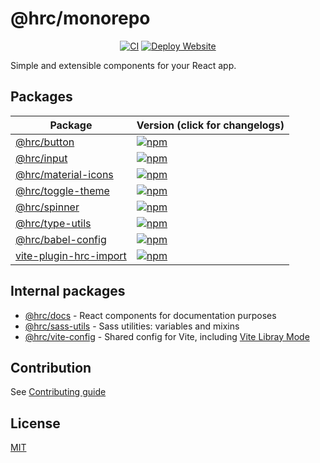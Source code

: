 # @hrc/monorepo

<div align="center">

[![CI](https://github.com/Hdoc1509/hrc/actions/workflows/ci.yml/badge.svg)](https://github.com/Hdoc1509/hrc/actions/workflows/ci.yml)
[![Deploy Website](https://github.com/Hdoc1509/hrc/actions/workflows/deploy-website.yml/badge.svg)](https://github.com/Hdoc1509/hrc/actions/workflows/deploy-website.yml)

</div>

Simple and extensible components for your React app.

## Packages

| Package                                                   | Version (click for changelogs)                                                                                        |
| --------------------------------------------------------- | --------------------------------------------------------------------------------------------------------------------- |
| [@hrc/button](packages/button)                            | [![npm](https://img.shields.io/npm/v/%40hrc%2Fbutton?label=%20)](packages/button/CHANGELOG.md)                        |
| [@hrc/input](packages/input)                              | [![npm](https://img.shields.io/npm/v/%40hrc%2Finput?label=%20)](packages/input/CHANGELOG.md)                          |
| [@hrc/material-icons](packages/material-icons)            | [![npm](https://img.shields.io/npm/v/%40hrc%2Fmaterial-icons?label=%20)](packages/material-icons/CHANGELOG.md)        |
| [@hrc/toggle-theme](packages/toggle-theme)                | [![npm](https://img.shields.io/npm/v/%40hrc%2Ftoggle-theme?label=%20)](packages/toggle-theme/CHANGELOG.md)            |
| [@hrc/spinner](packages/spinner)                          | [![npm](https://img.shields.io/npm/v/%40hrc%2Fspinner?label=%20)](packages/spinner/CHANGELOG.md)                      |
| [@hrc/type-utils](packages/type-utils)                    | [![npm](https://img.shields.io/npm/v/%40hrc%2Ftype-utils?label=%20)](packages/type-utils/CHANGELOG.md)                |
| [@hrc/babel-config](packages/babel-config)                | [![npm](https://img.shields.io/npm/v/%40hrc%2Fbabel-config?label=%20)](packages/babel-config/CHANGELOG.md)            |
| [vite-plugin-hrc-import](packages/vite-plugin-hrc-import) | [![npm](https://img.shields.io/npm/v/vite-plugin-hrc-import?label=%20)](packages/vite-plugin-hrc-import/CHANGELOG.md) |

## Internal packages

- [@hrc/docs](packages/docs) - React components for documentation purposes
- [@hrc/sass-utils](packages/sass-utils) - Sass utilities: variables and mixins
- [@hrc/vite-config](packages/vite-config) - Shared config for Vite, including
  [Vite Libray Mode](https://vitejs.dev/guide/build#library-mode)

## Contribution

See [Contributing guide](CONTRIBUTING.md)

## License

[MIT](LICENSE)
